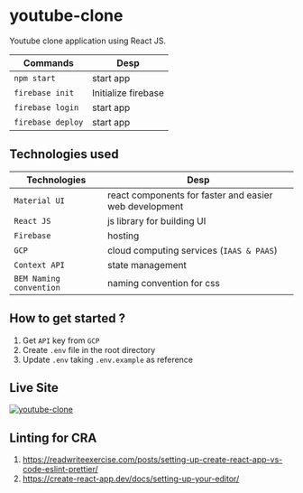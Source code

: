 # youtube-clone
Youtube clone application using React JS.

|       Commands    |     Desp            |
|-------------------|---------------------|
| `npm start`       | start app           |
| `firebase init`   | Initialize firebase |
| `firebase login`  | start app           |
| `firebase deploy` | start app           |
## Technologies used
| Technologies  | Desp   |
|---------------|-------------------------|
| `Material UI` | react components for faster and easier web development |
| `React JS`    | js library for building UI |
| `Firebase`    | hosting |
| `GCP`         | cloud computing services (`IAAS & PAAS`) |
| `Context API` | state management|
| `BEM Naming convention`| naming convention for css |

## How to get started ?
1. Get `API` key from `GCP`
2. Create `.env` file in the root directory
3. Update `.env` taking `.env.example` as reference

 ## Live Site
<a href="https://clone-d09bd.web.app/" rel="youtube">![youtube-clone](https://github.com/sudipstha08/youtube-clone/blob/master/src/assets/images/youtube.png?raw=true)</a>

## Linting for CRA
1. https://readwriteexercise.com/posts/setting-up-create-react-app-vs-code-eslint-prettier/
2. https://create-react-app.dev/docs/setting-up-your-editor/